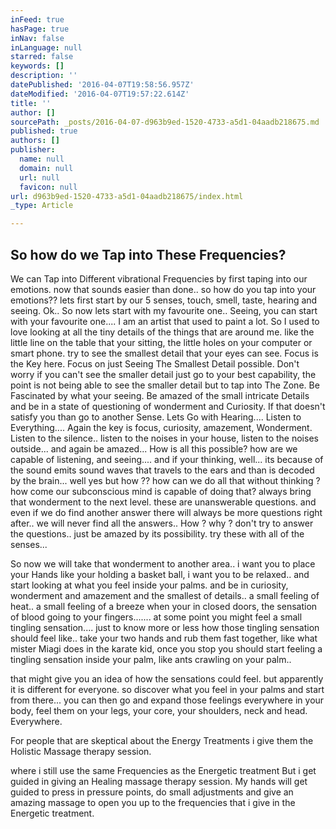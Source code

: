```yaml
---
inFeed: true
hasPage: true
inNav: false
inLanguage: null
starred: false
keywords: []
description: ''
datePublished: '2016-04-07T19:58:56.957Z'
dateModified: '2016-04-07T19:57:22.614Z'
title: ''
author: []
sourcePath: _posts/2016-04-07-d963b9ed-1520-4733-a5d1-04aadb218675.md
published: true
authors: []
publisher:
  name: null
  domain: null
  url: null
  favicon: null
url: d963b9ed-1520-4733-a5d1-04aadb218675/index.html
_type: Article

---
```

## So how do we Tap into These Frequencies?

We can Tap into Different vibrational Frequencies by first taping into our emotions. now that sounds easier than done.. so how do you tap into your emotions?? lets first start by our 5 senses, touch, smell, taste, hearing and seeing. Ok.. So now lets start with my favourite one.. Seeing, you can start with your favourite one.... I am an artist that used to paint a lot. So I used to love looking at all the tiny details of the things that are around me. like the little line on the table that your sitting, the little holes on your computer or smart phone. try to see the smallest detail that your eyes can see. Focus is the Key here. Focus on just Seeing The Smallest Detail possible. Don't worry if you can't see the smaller detail just go to your best capability, the point is not being able to see the smaller detail but to tap into The Zone. Be Fascinated by what your seeing. Be amazed of the small intricate Details and be in a state of questioning of wonderment and Curiosity. If that doesn't satisfy you than go to another Sense. Lets Go with Hearing.... Listen to Everything.... Again the key is focus, curiosity, amazement, Wonderment. Listen to the silence.. listen to the noises in your house, listen to the noises outside... and again be amazed... How is all this possible? how are we capable of listening, and seeing.... and if your thinking, well... its because of the sound emits sound waves that travels to the ears and than is decoded by the brain... well yes but how ?? how can we do all that without thinking ? how come our subconscious mind is capable of doing that? always bring that wonderment to the next level. these are unanswerable questions. and even if we do find another answer there will always be more questions right after.. we will never find all the answers.. How ? why ? don't try to answer the questions.. just be amazed by its possibility. try these with all of the senses... 

So now we will take that wonderment to another area.. i want you to place your Hands like your holding a basket ball, i want you to be relaxed.. and start looking at what you feel inside your palms. and be in curiosity, wonderment and amazement and the smallest of details.. a small feeling of heat.. a small feeling of a breeze when your in closed doors, the sensation of blood going to your fingers....... at some point you might feel a small tingling sensation.... just to know more or less how those tingling sensation should feel like.. take your two hands and rub them fast together, like what mister Miagi does in the karate kid, once you stop you should start feeling a tingling sensation inside your palm, like ants crawling on your palm.. 

that might give you an idea of how the sensations could feel. but apparently it is different for everyone. so discover what you feel in your palms and start from there... you can then go and expand those feelings everywhere in your body, feel them on your legs, your core, your shoulders, neck and head. Everywhere. 

For people that are skeptical about the Energy Treatments i give them the Holistic Massage therapy session. 

where i still use the same Frequencies as the Energetic treatment But i get guided in giving an Healing massage therapy session. My hands will get guided to press in pressure points, do small adjustments and give an amazing massage to open you up to the frequencies that i give in the Energetic treatment.